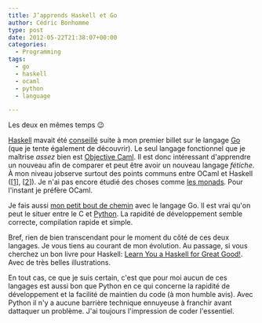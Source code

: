```yaml
---
title: J’apprends Haskell et Go
author: Cédric Bonhomme
type: post
date: 2012-05-22T21:38:07+00:00
categories:
  - Programming
tags:
  - go
  - haskell
  - ocaml
  - python
  - language

---
```

Les deux en mêmes temps 😉

[Haskell][1] mavait été [conseillé][2] suite à mon premier billet sur le langage [Go][3] (que je tente également de découvrir). Le seul langage fonctionnel que je maîtrise _assez_ bien est [Objective Caml][4]. Il est donc intéressant d'apprendre un nouveau afin de comparer et peut être avoir un nouveau langage _fétiche_. À mon niveau jobserve surtout des points communs entre OCaml et Haskell ([[1][5]], [[2][6]]). Je n'ai pas encore étudié des choses comme [les monads][7]. Pour l'instant je préfère OCaml.

Je fais aussi [mon petit bout de chemin][8] avec le langage Go. Il est vrai qu'on peut le situer entre le C et [Python][9]. La rapidité de développement semble correcte, compilation rapide et simple.

Bref, rien de bien transcendant pour le moment du côté de ces deux langages. Je vous tiens au courant de mon évolution. Au passage, si vous cherchez un bon livre pour Haskell: [Learn You a Haskell for Great Good!][10]. Avec de très belles illustrations.

En tout cas, ce que je suis certain, c'est que pour moi aucun de ces langages est aussi bon que Python en ce qui concerne la rapidité de développement et la facilité de maintien du code (à mon humble avis). Avec Python il n'y a aucune barrière technique ennuyeuse à franchir avant dattaquer un problème. J'ai toujours l'impression de coder l'essentiel.

 [1]: http://www.haskell.org
 [2]: http://blog.cedricbonhomme.org/2012/04/24/go-channels-et-goroutines/#comment-200
 [3]: http://golang.org/
 [4]: http://caml.inria.fr/ocaml/
 [5]: http://wiki.cedricbonhomme.org/cs_lang:ocaml#parity
 [6]: http://wiki.cedricbonhomme.org/cs_lang:haskell#parity
 [7]: http://www.haskell.org/tutorial/monads.html
 [8]: http://wiki.cedricbonhomme.org/cs_lang:go
 [9]: http://python.org/
 [10]: http://www.librarything.com/work/10591726/85181864